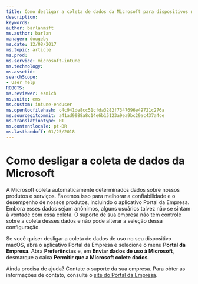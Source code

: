 ```yaml
---
title: Como desligar a coleta de dados da Microsoft para dispositivos macOS | Microsoft Docs
description: 
keywords: 
author: barlanmsft
ms.author: barlan
manager: dougeby
ms.date: 12/08/2017
ms.topic: article
ms.prod: 
ms.service: microsoft-intune
ms.technology: 
ms.assetid: 
searchScope:
- User help
ROBOTS: 
ms.reviewer: esmich
ms.suite: ems
ms.custom: intune-enduser
ms.openlocfilehash: c4c941de8cc51cfda3282f7347696e49721c276a
ms.sourcegitcommit: a41ad9988a8c14e6b15123a9ea9bc29ac437a4ce
ms.translationtype: HT
ms.contentlocale: pt-BR
ms.lasthandoff: 01/25/2018
---
```

# <a name="how-to-turn-off-microsoft-data-collection"></a>Como desligar a coleta de dados da Microsoft

A Microsoft coleta automaticamente determinados dados sobre nossos produtos e serviços. Fazemos isso para melhorar a confiabilidade e o desempenho de nossos produtos, incluindo o aplicativo Portal da Empresa. Embora esses dados sejam anônimos, alguns usuários talvez não se sintam à vontade com essa coleta. O suporte de sua empresa não tem controle sobre a coleta desses dados e não pode alterar a seleção dessa configuração.

Se você quiser desligar a coleta de dados de uso no seu dispositivo macOS, abra o aplicativo Portal da Empresa e selecione o menu **Portal da Empresa**. Abra **Preferências** e, em **Enviar dados de uso à Microsoft**, desmarque a caixa **Permitir que a Microsoft colete dados**.

Ainda precisa de ajuda? Contate o suporte da sua empresa. Para obter as informações de contato, consulte o [site do Portal da Empresa](https://portal.manage.microsoft.com#HelpDeskDialog).
